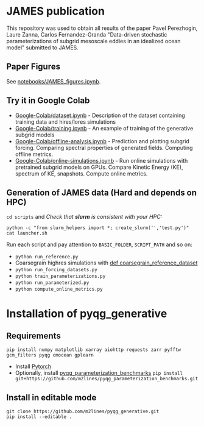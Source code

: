 # JAMES publication
This repository was used to obtain all results of the paper Pavel Perezhogin, Laure Zanna, Carlos Fernandez-Granda "Data-driven stochastic parameterizations of subgrid mesoscale eddies in an idealized ocean model" submitted to JAMES. 
## Paper Figures
See [notebooks/JAMES_figures.ipynb](https://github.com/m2lines/pyqg_generative/blob/master/notebooks/JAMES_figures.ipynb).

## Try it in Google Colab
* [Google-Colab/dataset.ipynb](https://colab.research.google.com/github/m2lines/pyqg_generative/blob/master/Google-Colab/dataset.ipynb) - Description of the dataset containing training data and hires/lores simulations
* [Google-Colab/training.ipynb](https://colab.research.google.com/github/m2lines/pyqg_generative/blob/master/Google-Colab/training.ipynb) - An example of training of the generative subgrid models
* [Google-Colab/offline-analysis.ipynb](https://colab.research.google.com/github/m2lines/pyqg_generative/blob/master/Google-Colab/offline-analysis.ipynb) - Prediction and plotting subgrid forcing. Comparing spectral properties of generated fields. Computing offline metrics.
* [Google-Colab/online-simulations.ipynb](https://colab.research.google.com/github/m2lines/pyqg_generative/blob/master/Google-Colab/online-simulations.ipynb) - Run online simulations with pretrained subgrid models on GPUs. Compare Kinetic Energy (KE), spectrum of KE, snapshots. Compute online metrics.

## Generation of JAMES data (Hard and depends on HPC)
`cd scripts` and *Check that **slurm** is consistent with your HPC:*
```
python -c "from slurm_helpers import *; create_slurm('','test.py')"
cat launcher.sh
```
Run each script and pay attention to `BASIC_FOLDER`, `SCRIPT_PATH` and so on:
* `python run_reference.py`
* Coarsegrain highres simulations with [def coarsegrain_reference_dataset](https://github.com/m2lines/pyqg_generative/blob/master/pyqg_generative/tools/comparison_tools.py#L53)
* `python run_forcing_datasets.py`
* `python train_parameterizations.py`
* `python run_parameterized.py`
* `python compute_online_metrics.py`
# Installation of pyqg_generative
## Requirements
```
pip install numpy matplotlib xarray aiohttp requests zarr pyfftw gcm_filters pyqg cmocean gplearn
```
* Install [Pytorch](https://pytorch.org/) 
* Optionally, install [pyqg_parameterization_benchmarks](https://github.com/m2lines/pyqg_parameterization_benchmarks)
`pip install git+https://github.com/m2lines/pyqg_parameterization_benchmarks.git`

## Install in editable mode
```
git clone https://github.com/m2lines/pyqg_generative.git
pip install --editable .
```
